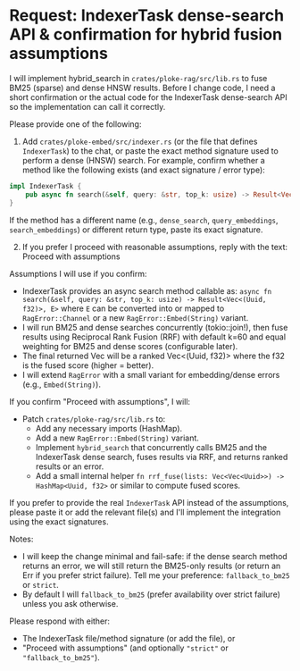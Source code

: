 # Request: IndexerTask dense-search API & confirmation for hybrid fusion assumptions

I will implement hybrid_search in `crates/ploke-rag/src/lib.rs` to fuse BM25 (sparse) and dense HNSW results. Before I change code, I need a short confirmation or the actual code for the IndexerTask dense-search API so the implementation can call it correctly.

Please provide one of the following:

1) Add `crates/ploke-embed/src/indexer.rs` (or the file that defines `IndexerTask`) to the chat, or paste the exact method signature used to perform a dense (HNSW) search. For example, confirm whether a method like the following exists (and exact signature / error type):

```rust
impl IndexerTask {
    pub async fn search(&self, query: &str, top_k: usize) -> Result<Vec<(uuid::Uuid, f32)>, SomeError>;
}
```

If the method has a different name (e.g., `dense_search`, `query_embeddings`, `search_embeddings`) or different return type, paste its exact signature.

2) If you prefer I proceed with reasonable assumptions, reply with the text:
   Proceed with assumptions

Assumptions I will use if you confirm:
- IndexerTask provides an async search method callable as:
  `async fn search(&self, query: &str, top_k: usize) -> Result<Vec<(Uuid, f32)>, E>`
  where `E` can be converted into or mapped to `RagError::Channel` or a new `RagError::Embed(String)` variant.
- I will run BM25 and dense searches concurrently (tokio::join!), then fuse results using Reciprocal Rank Fusion (RRF) with default k=60 and equal weighting for BM25 and dense scores (configurable later).
- The final returned Vec will be a ranked Vec<(Uuid, f32)> where the f32 is the fused score (higher = better).
- I will extend `RagError` with a small variant for embedding/dense errors (e.g., `Embed(String)`).

If you confirm "Proceed with assumptions", I will:
- Patch `crates/ploke-rag/src/lib.rs` to:
  - Add any necessary imports (HashMap).
  - Add a new `RagError::Embed(String)` variant.
  - Implement `hybrid_search` that concurrently calls BM25 and the IndexerTask dense search, fuses results via RRF, and returns ranked results or an error.
  - Add a small internal helper `fn rrf_fuse(lists: Vec<Vec<Uuid>>) -> HashMap<Uuid, f32>` or similar to compute fused scores.

If you prefer to provide the real `IndexerTask` API instead of the assumptions, please paste it or add the relevant file(s) and I'll implement the integration using the exact signatures.

Notes:
- I will keep the change minimal and fail-safe: if the dense search method returns an error, we will still return the BM25-only results (or return an Err if you prefer strict failure). Tell me your preference: `fallback_to_bm25` or `strict`.
- By default I will `fallback_to_bm25` (prefer availability over strict failure) unless you ask otherwise.

Please respond with either:
- The IndexerTask file/method signature (or add the file), or
- "Proceed with assumptions" (and optionally `"strict"` or `"fallback_to_bm25"`).
